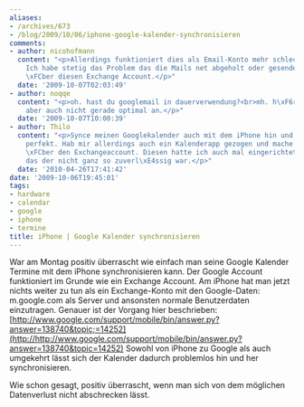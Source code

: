 ```yaml
---
aliases:
- /archives/673
- /blog/2009/10/06/iphone-google-kalender-synchronisieren
comments:
- author: nicohofmann
  content: "<p>Allerdings funktioniert dies als Email-Konto mehr schlecht als Recht.
    Ich habe stetig das Problem das die Mails net abgeholt oder gesendet werden k\xF6nnen
    \xFCber diesen Exchange Account.</p>"
  date: '2009-10-07T02:03:49'
- author: noqqe
  content: "<p>oh. hast du googlemail in dauerverwendung?<br>mh. h\xF6rt sich dann
    aber auch nicht gerade optimal an.</p>"
  date: '2009-10-07T10:00:39'
- author: Thilo
  content: "<p>Synce meinen Googlekalender auch mit dem iPhone hin und her. Funktioniert
    perfekt. Hab mir allerdings auch ein Kalenderapp gezogen und mache das ganze nicht
    \xFCber den Exchangeaccount. Diesen hatte ich auch mal eingerichtet, fand aber
    das der nicht ganz so zuverl\xE4ssig war.</p>"
  date: '2010-04-26T17:41:42'
date: '2009-10-06T19:45:01'
tags:
- hardware
- calendar
- google
- iphone
- termine
title: iPhone | Google Kalender synchronisieren
---
```


War am Montag positiv überrascht wie einfach man seine Google Kalender
Termine mit dem iPhone synchronisieren kann.  Der Google Account
funktioniert im Grunde wie ein Exchange Account.  Am iPhone hat man jetzt
nichts weiter zu tun als ein Exchange-Konto mit den Google-Daten:
m.google.com als Server und ansonsten normale Benutzerdaten einzutragen.
Genauer ist der Vorgang hier beschrieben:
[http://www.google.com/support/mobile/bin/answer.py?answer=138740&topic;=14252](http://http://www.google.com/support/mobile/bin/answer.py?answer=138740&topic=14252)
Sowohl von iPhone zu Google als auch umgekehrt lässt sich der Kalender
dadurch problemlos hin und her synchronisieren.

Wie schon gesagt, positiv überrascht, wenn man sich von dem möglichen
Datenverlust nicht abschrecken lässt.

